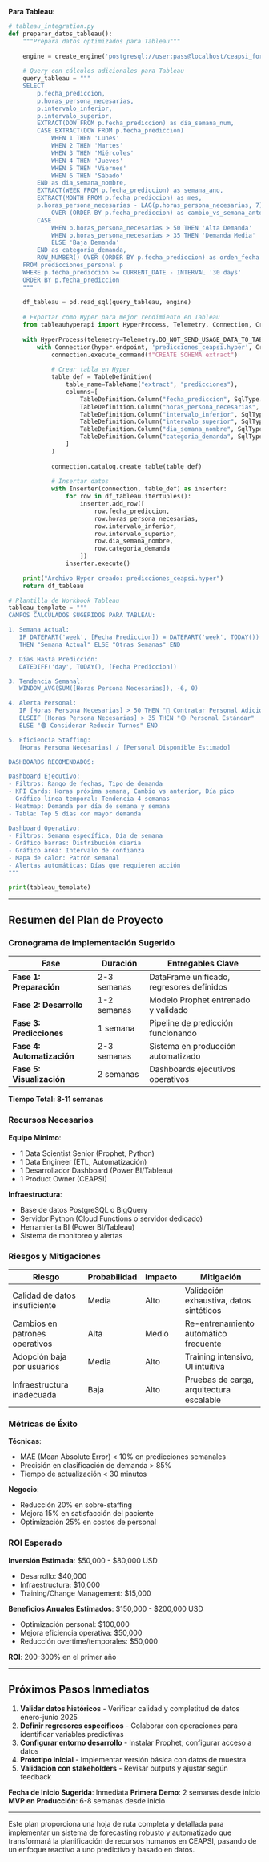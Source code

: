 **Para Tableau:**

```python
# tableau_integration.py
def preparar_datos_tableau():
    """Prepara datos optimizados para Tableau"""
    
    engine = create_engine('postgresql://user:pass@localhost/ceapsi_forecast')
    
    # Query con cálculos adicionales para Tableau
    query_tableau = """
    SELECT 
        p.fecha_prediccion,
        p.horas_persona_necesarias,
        p.intervalo_inferior,
        p.intervalo_superior,
        EXTRACT(DOW FROM p.fecha_prediccion) as dia_semana_num,
        CASE EXTRACT(DOW FROM p.fecha_prediccion)
            WHEN 1 THEN 'Lunes'
            WHEN 2 THEN 'Martes'
            WHEN 3 THEN 'Miércoles'
            WHEN 4 THEN 'Jueves'
            WHEN 5 THEN 'Viernes'
            WHEN 6 THEN 'Sábado'
        END as dia_semana_nombre,
        EXTRACT(WEEK FROM p.fecha_prediccion) as semana_ano,
        EXTRACT(MONTH FROM p.fecha_prediccion) as mes,
        p.horas_persona_necesarias - LAG(p.horas_persona_necesarias, 7) 
            OVER (ORDER BY p.fecha_prediccion) as cambio_vs_semana_anterior,
        CASE 
            WHEN p.horas_persona_necesarias > 50 THEN 'Alta Demanda'
            WHEN p.horas_persona_necesarias > 35 THEN 'Demanda Media'
            ELSE 'Baja Demanda'
        END as categoria_demanda,
        ROW_NUMBER() OVER (ORDER BY p.fecha_prediccion) as orden_fecha
    FROM predicciones_personal p
    WHERE p.fecha_prediccion >= CURRENT_DATE - INTERVAL '30 days'
    ORDER BY p.fecha_prediccion
    """
    
    df_tableau = pd.read_sql(query_tableau, engine)
    
    # Exportar como Hyper para mejor rendimiento en Tableau
    from tableauhyperapi import HyperProcess, Telemetry, Connection, CreateMode
    
    with HyperProcess(telemetry=Telemetry.DO_NOT_SEND_USAGE_DATA_TO_TABLEAU) as hyper:
        with Connection(hyper.endpoint, 'predicciones_ceapsi.hyper', CreateMode.CREATE_AND_REPLACE) as connection:
            connection.execute_command(f"CREATE SCHEMA extract")
            
            # Crear tabla en Hyper
            table_def = TableDefinition(
                table_name=TableName("extract", "predicciones"),
                columns=[
                    TableDefinition.Column("fecha_prediccion", SqlType.date()),
                    TableDefinition.Column("horas_persona_necesarias", SqlType.double()),
                    TableDefinition.Column("intervalo_inferior", SqlType.double()),
                    TableDefinition.Column("intervalo_superior", SqlType.double()),
                    TableDefinition.Column("dia_semana_nombre", SqlType.text()),
                    TableDefinition.Column("categoria_demanda", SqlType.text())
                ]
            )
            
            connection.catalog.create_table(table_def)
            
            # Insertar datos
            with Inserter(connection, table_def) as inserter:
                for row in df_tableau.itertuples():
                    inserter.add_row([
                        row.fecha_prediccion,
                        row.horas_persona_necesarias,
                        row.intervalo_inferior,
                        row.intervalo_superior,
                        row.dia_semana_nombre,
                        row.categoria_demanda
                    ])
                inserter.execute()
    
    print("Archivo Hyper creado: predicciones_ceapsi.hyper")
    return df_tableau

# Plantilla de Workbook Tableau
tableau_template = """
CAMPOS CALCULADOS SUGERIDOS PARA TABLEAU:

1. Semana Actual:
   IF DATEPART('week', [Fecha Prediccion]) = DATEPART('week', TODAY()) 
   THEN "Semana Actual" ELSE "Otras Semanas" END

2. Días Hasta Predicción:
   DATEDIFF('day', TODAY(), [Fecha Prediccion])

3. Tendencia Semanal:
   WINDOW_AVG(SUM([Horas Persona Necesarias]), -6, 0)

4. Alerta Personal:
   IF [Horas Persona Necesarias] > 50 THEN "🔴 Contratar Personal Adicional"
   ELSEIF [Horas Persona Necesarias] > 35 THEN "🟡 Personal Estándar"
   ELSE "🟢 Considerar Reducir Turnos" END

5. Eficiencia Staffing:
   [Horas Persona Necesarias] / [Personal Disponible Estimado]

DASHBOARDS RECOMENDADOS:

Dashboard Ejecutivo:
- Filtros: Rango de fechas, Tipo de demanda
- KPI Cards: Horas próxima semana, Cambio vs anterior, Día pico
- Gráfico línea temporal: Tendencia 4 semanas
- Heatmap: Demanda por día de semana y semana
- Tabla: Top 5 días con mayor demanda

Dashboard Operativo:
- Filtros: Semana específica, Día de semana
- Gráfico barras: Distribución diaria
- Gráfico área: Intervalo de confianza
- Mapa de calor: Patrón semanal
- Alertas automáticas: Días que requieren acción
"""

print(tableau_template)
```

---

## **Resumen del Plan de Proyecto**

### **Cronograma de Implementación Sugerido**

| Fase | Duración | Entregables Clave |
|------|----------|-------------------|
| **Fase 1: Preparación** | 2-3 semanas | DataFrame unificado, regresores definidos |
| **Fase 2: Desarrollo** | 1-2 semanas | Modelo Prophet entrenado y validado |
| **Fase 3: Predicciones** | 1 semana | Pipeline de predicción funcionando |
| **Fase 4: Automatización** | 2-3 semanas | Sistema en producción automatizado |
| **Fase 5: Visualización** | 2 semanas | Dashboards ejecutivos operativos |

**Tiempo Total: 8-11 semanas**

### **Recursos Necesarios**

**Equipo Mínimo**:
- 1 Data Scientist Senior (Prophet, Python)
- 1 Data Engineer (ETL, Automatización)
- 1 Desarrollador Dashboard (Power BI/Tableau)
- 1 Product Owner (CEAPSI)

**Infraestructura**:
- Base de datos PostgreSQL o BigQuery
- Servidor Python (Cloud Functions o servidor dedicado)
- Herramienta BI (Power BI/Tableau)
- Sistema de monitoreo y alertas

### **Riesgos y Mitigaciones**

| Riesgo | Probabilidad | Impacto | Mitigación |
|--------|--------------|---------|------------|
| Calidad de datos insuficiente | Media | Alto | Validación exhaustiva, datos sintéticos |
| Cambios en patrones operativos | Alta | Medio | Re-entrenamiento automático frecuente |
| Adopción baja por usuarios | Media | Alto | Training intensivo, UI intuitiva |
| Infraestructura inadecuada | Baja | Alto | Pruebas de carga, arquitectura escalable |

### **Métricas de Éxito**

**Técnicas**:
- MAE (Mean Absolute Error) < 10% en predicciones semanales
- Precisión en clasificación de demanda > 85%
- Tiempo de actualización < 30 minutos

**Negocio**:
- Reducción 20% en sobre-staffing
- Mejora 15% en satisfacción del paciente
- Optimización 25% en costos de personal

### **ROI Esperado**

**Inversión Estimada**: $50,000 - $80,000 USD
- Desarrollo: $40,000
- Infraestructura: $10,000
- Training/Change Management: $15,000

**Beneficios Anuales Estimados**: $150,000 - $200,000 USD
- Optimización personal: $100,000
- Mejora eficiencia operativa: $50,000
- Reducción overtime/temporales: $50,000

**ROI**: 200-300% en el primer año

---

## **Próximos Pasos Inmediatos**

1. **Validar datos históricos** - Verificar calidad y completitud de datos enero-junio 2025
2. **Definir regresores específicos** - Colaborar con operaciones para identificar variables predictivas
3. **Configurar entorno desarrollo** - Instalar Prophet, configurar acceso a datos
4. **Prototipo inicial** - Implementar versión básica con datos de muestra
5. **Validación con stakeholders** - Revisar outputs y ajustar según feedback

**Fecha de Inicio Sugerida**: Inmediata
**Primera Demo**: 2 semanas desde inicio
**MVP en Producción**: 6-8 semanas desde inicio

---

Este plan proporciona una hoja de ruta completa y detallada para implementar un sistema de forecasting robusto y automatizado que transformará la planificación de recursos humanos en CEAPSI, pasando de un enfoque reactivo a uno predictivo y basado en datos.
